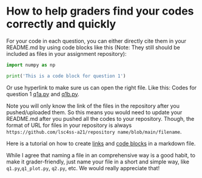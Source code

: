 # How to help graders find your codes correctly and quickly


For your code in each question, you can either directly cite them in your README.md by using code blocks like this (Note: They still should be included as files in your assignment repository):

```python
import numpy as np

print('This is a code block for question 1')
```

Or use hyperlink to make sure us can open the right file. Like this: Codes for question 1 [q1a.py](https://github.com/lsc4ss-a21/assignment-1-jinfei1125/blob/main/q1a.py) and [q1b.py](https://github.com/lsc4ss-a21/assignment-1-jinfei1125/blob/main/q1b.py).

Note you will only know the link of the files in the repository after you pushed/uploaded them. So this means you would need to update your README.md after you pushed all the codes to your repository. Though, the format of URL for files in your repository is always `https://github.com/lsc4ss-a21/repository name/blob/main/filename`. 

Here is a tutorial on how to create [links](https://www.markdownguide.org/basic-syntax/#links) and [code blocks](https://www.markdownguide.org/extended-syntax/#fenced-code-blocks) in a markdown file. 

While I agree that naming a file in an comprehensive way is a good habit, to make it grader-friendly, just name your file in a short and simple way, like `q1.py`,`q1_plot.py`, `q2.py`, etc. We would really appreciate that!
